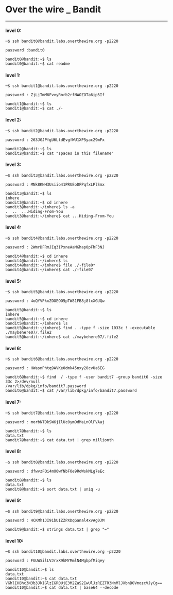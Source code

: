 # Over the wire _ Bandit
---
#### level 0:
```
─$ ssh bandit0@bandit.labs.overthewire.org -p2220
```
```
password :bandit0
```
```
bandit0@bandit:~$ ls
bandit0@bandit:~$ cat readme
```
#### level 1:
```
─$ ssh bandit1@bandit.labs.overthewire.org -p2220
```
```
password : ZjLjTmM6FvvyRnrb2rfNWOZOTa6ip5If
```
```
bandit1@bandit:~$ ls
bandit1@bandit:~$ cat ./-
```
#### level 2:
```
─$ ssh bandit2@bandit.labs.overthewire.org -p2220
```
```
password : 263JGJPfgU6LtdEvgfWU1XP5yac29mFx
```
```
bandit2@bandit:~$ ls
bandit2@bandit:~$ cat "spaces in this filename"
```
#### level 3:
```
─$ ssh bandit3@bandit.labs.overthewire.org -p2220
```
```
password : MNk8KNH3Usiio41PRUEoDFPqfxLPlSmx
```
```
bandit3@bandit:~$ ls
inhere
bandit3@bandit:~$ cd inhere
bandit3@bandit:~/inhere$ ls -a
.  ..  ...Hiding-From-You
bandit3@bandit:~/inhere$ cat ...Hiding-From-You 
```
#### level 4:
```
─$ ssh bandit4@bandit.labs.overthewire.org -p2220
```
```
password : 2WmrDFRmJIq3IPxneAaMGhap0pFhF3NJ
```
```
bandit4@bandit:~$ cd inhere
bandit4@bandit:~/inhere$ ls
bandit4@bandit:~/inhere$ file ./-file0*
bandit4@bandit:~/inhere$ cat ./-file07
```
#### level 5:
```
─$ ssh bandit5@bandit.labs.overthewire.org -p2220
```
```
password : 4oQYVPkxZOOEOO5pTW81FB8j8lxXGUQw
```
```
bandit5@bandit:~$ ls
inhere
bandit5@bandit:~$ cd inhere
bandit5@bandit:~/inhere$ ls
bandit5@bandit:~/inhere$ find . -type f -size 1033c ! -executable
./maybehere07/.file2
bandit5@bandit:~/inhere$ cat ./maybehere07/.file2
```
#### level 6:
```
─$ ssh bandit6@bandit.labs.overthewire.org -p2220
```
```
password : HWasnPhtq9AVKe0dmk45nxy20cvUa6EG
```
```
bandit6@bandit:~$ find  / -type f -user bandit7 -group bandit6 -size 33c 2>/dev/null
/var/lib/dpkg/info/bandit7.password
bandit6@bandit:~$ cat /var/lib/dpkg/info/bandit7.password
```
#### level 7:
```
─$ ssh bandit7@bandit.labs.overthewire.org -p2220
```
```
password : morbNTDkSW6jIlUc0ymOdMaLnOlFVAaj
```
```
bandit7@bandit:~$ ls
data.txt
bandit7@bandit:~$ cat data.txt | grep millionth
```
#### level 8:
```
─$ ssh bandit8@bandit.labs.overthewire.org -p2220
```
```
password : dfwvzFQi4mU0wfNbFOe9RoWskMLg7eEc
```
```
bandit8@bandit:~$ ls
data.txt
bandit8@bandit:~$ sort data.txt | uniq -u
```
#### level 9:
```
─$ ssh bandit9@bandit.labs.overthewire.org -p2220
```
```
password : 4CKMh1JI91bUIZZPXDqGanal4xvAg0JM
```
```
bandit9@bandit:~$ strings data.txt | grep "="
```
#### level 10:
```
─$ ssh bandit10@bandit.labs.overthewire.org -p2220
```
```
password : FGUW5ilLVJrxX9kMYMmlN4MgbpfMiqey
```
```
bandit10@bandit:~$ ls
data.txt
bandit10@bandit:~$ cat data.txt
VGhlIHBhc3N3b3JkIGlzIGR0UjE3M2ZaS2IwUlJzREZTR3NnMlJXbnBOVmozcVJyCg==
bandit10@bandit:~$ cat data.txt | base64 --decode
```